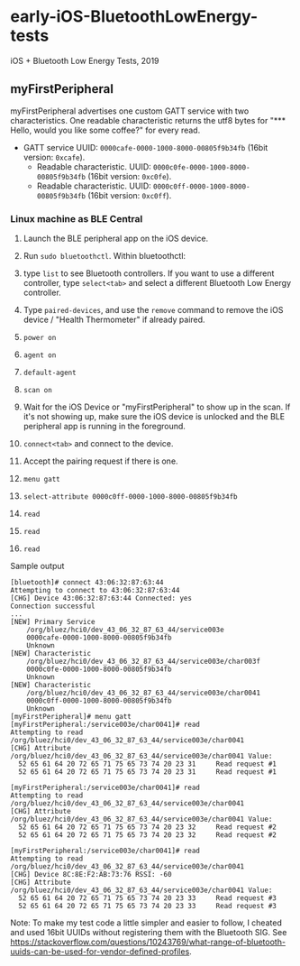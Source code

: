 # early-iOS-BluetoothLowEnergy-tests
iOS + Bluetooth Low Energy Tests, 2019

## myFirstPeripheral

myFirstPeripheral advertises one custom GATT service with two characteristics. One readable characteristic returns the utf8 bytes for "*** Hello, would you like some coffee?" for every read.

* GATT service UUID: `0000cafe-0000-1000-8000-00805f9b34fb` (16bit version: `0xcafe`).
  * Readable characteristic. UUID: `0000c0fe-0000-1000-8000-00805f9b34fb` (16bit version: `0xc0fe`).
  * Readable characteristic. UUID: `0000c0ff-0000-1000-8000-00805f9b34fb` (16bit version: `0xc0ff`).

### Linux machine as BLE Central

1. Launch the BLE peripheral app on the iOS device.
2. Run `sudo bluetoothctl`. Within bluetoothctl:
3. type `list` to see Bluetooth controllers. If you want to use a different controller, type `select<tab>` and select a different Bluetooth Low Energy controller.
4. Type `paired-devices`, and use the `remove` command to remove the iOS device / "Health Thermometer" if already paired.
5. `power on`
6. `agent on`
7. `default-agent`
8. `scan on`
9. Wait for the iOS Device or "myFirstPeripheral" to show up in the scan. If it's not showing up, make sure the iOS device is unlocked and the BLE peripheral app is running in the foreground.

10. `connect<tab>` and connect to the device.
11. Accept the pairing request if there is one.
12. `menu gatt`
13. `select-attribute 0000c0ff-0000-1000-8000-00805f9b34fb`
14. `read`
15. `read`
16. `read`

Sample output

```
[bluetooth]# connect 43:06:32:87:63:44
Attempting to connect to 43:06:32:87:63:44
[CHG] Device 43:06:32:87:63:44 Connected: yes
Connection successful
...
[NEW] Primary Service
	/org/bluez/hci0/dev_43_06_32_87_63_44/service003e
	0000cafe-0000-1000-8000-00805f9b34fb
	Unknown
[NEW] Characteristic
	/org/bluez/hci0/dev_43_06_32_87_63_44/service003e/char003f
	0000c0fe-0000-1000-8000-00805f9b34fb
	Unknown
[NEW] Characteristic
	/org/bluez/hci0/dev_43_06_32_87_63_44/service003e/char0041
	0000c0ff-0000-1000-8000-00805f9b34fb
	Unknown
[myFirstPeripheral]# menu gatt
[myFirstPeripheral:/service003e/char0041]# read
Attempting to read /org/bluez/hci0/dev_43_06_32_87_63_44/service003e/char0041
[CHG] Attribute /org/bluez/hci0/dev_43_06_32_87_63_44/service003e/char0041 Value:
  52 65 61 64 20 72 65 71 75 65 73 74 20 23 31     Read request #1
  52 65 61 64 20 72 65 71 75 65 73 74 20 23 31     Read request #1

[myFirstPeripheral:/service003e/char0041]# read
Attempting to read /org/bluez/hci0/dev_43_06_32_87_63_44/service003e/char0041
[CHG] Attribute /org/bluez/hci0/dev_43_06_32_87_63_44/service003e/char0041 Value:
  52 65 61 64 20 72 65 71 75 65 73 74 20 23 32     Read request #2
  52 65 61 64 20 72 65 71 75 65 73 74 20 23 32     Read request #2

[myFirstPeripheral:/service003e/char0041]# read
Attempting to read /org/bluez/hci0/dev_43_06_32_87_63_44/service003e/char0041
[CHG] Device 8C:8E:F2:AB:73:76 RSSI: -60
[CHG] Attribute /org/bluez/hci0/dev_43_06_32_87_63_44/service003e/char0041 Value:
  52 65 61 64 20 72 65 71 75 65 73 74 20 23 33     Read request #3
  52 65 61 64 20 72 65 71 75 65 73 74 20 23 33     Read request #3
```

Note: To make my test code a little simpler and easier to follow, I cheated and used 16bit UUIDs without registering them with the Bluetooth SIG. See https://stackoverflow.com/questions/10243769/what-range-of-bluetooth-uuids-can-be-used-for-vendor-defined-profiles.
